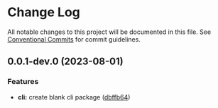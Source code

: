 # Change Log

All notable changes to this project will be documented in this file.
See [Conventional Commits](https://conventionalcommits.org) for commit guidelines.

## 0.0.1-dev.0 (2023-08-01)


### Features

* **cli:** create blank cli package ([dbffb64](https://github.com/vtex/shoreline/commit/dbffb640067cafcc97c215e9945baa95fdca266b))
